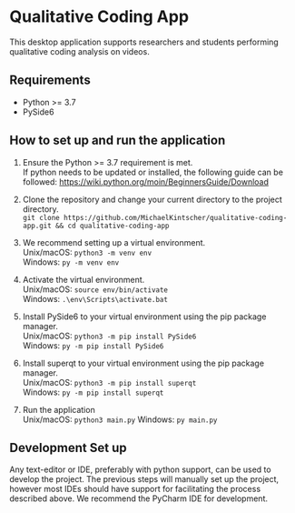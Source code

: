 # Qualitative Coding App
This desktop application supports researchers and students performing qualitative coding analysis on videos.

## Requirements
- Python >= 3.7
- PySide6

## How to set up and run the application
1. Ensure the Python >= 3.7 requirement is met.  
If python needs to be updated or installed, the following guide can be followed: https://wiki.python.org/moin/BeginnersGuide/Download  

2. Clone the repository and change your current directory to the project directory.  
`git clone https://github.com/MichaelKintscher/qualitative-coding-app.git && cd qualitative-coding-app`

3. We recommend setting up a virtual environment.  
Unix/macOS: `python3 -m venv env`  
Windows: `py -m venv env`  

4. Activate the virtual environment.  
Unix/macOS: `source env/bin/activate`  
Windows: `.\env\Scripts\activate.bat`  

5. Install PySide6 to your virtual environment using the pip package manager.  
Unix/macOS: `python3 -m pip install PySide6`  
Windows: `py -m pip install PySide6`  

6. Install superqt to your virtual environment using the pip package manager.  
Unix/macOS: `python3 -m pip install superqt`    
Windows: `py -m pip install superqt`  

7. Run the application  
Unix/macOS: `python3 main.py`
Windows: `py main.py`

## Development Set up
Any text-editor or IDE, preferably with python support, can be used to develop the project. The previous steps will manually set up the project,
however most IDEs should have support for facilitating the process described above. We recommend the PyCharm IDE for development.
